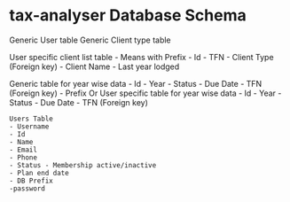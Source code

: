 # tax-analyser Database Schema

Generic User table
Generic Client type table

User specific client list table - Means with Prefix - Id - TFN - Client Type (Foreign key) - Client Name - Last year lodged

Generic table for year wise data - Id - Year - Status - Due Date - TFN (Foreign key) - Prefix
Or
User specific table for year wise data - Id - Year - Status - Due Date - TFN (Foreign key)

    Users Table
    - Username
    - Id
    - Name
    - Email
    - Phone
    - Status - Membership active/inactive
    - Plan end date
    - DB Prefix
    -password
